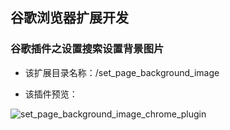## 谷歌浏览器扩展开发

### 谷歌插件之设置搜索设置背景图片

* 该扩展目录名称：/set_page_background_image

* 该插件预览：

![set_page_background_image_chrome_plugin](/set_page_background_image/screenshot.png "set_page_background_image_chrome_plugin") 